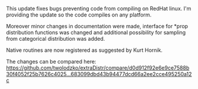 
This update fixes bugs preventing code from compiling on RedHat linux. I'm providing the update so the code compiles on any platform.

Moreover minor changes in documentation were made, interface for *prop distribution functions was changed and additional possibility for sampling from categorical distribution was added.

Native routines are now registered as suggested by Kurt Hornik.

The changes can be compared here: https://github.com/twolodzko/extraDistr/compare/d0d912f92e6e9ce7588b30f4052f25b7626c4025...683099dbd43b94477dcd66a2ee2cce495250a12c